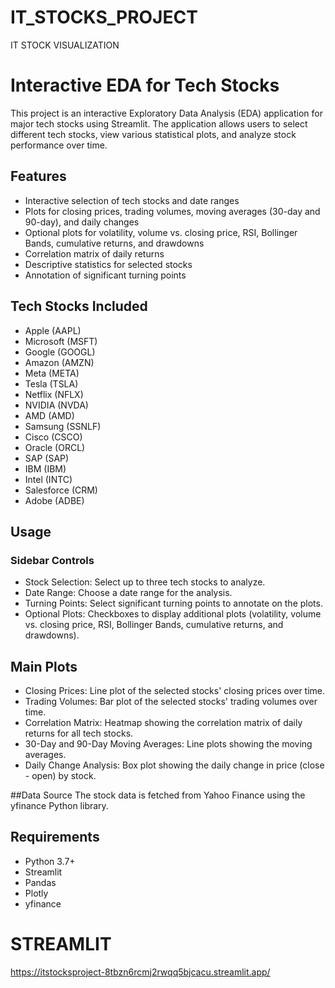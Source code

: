 # IT_STOCKS_PROJECT
IT STOCK VISUALIZATION
# Interactive EDA for Tech Stocks

This project is an interactive Exploratory Data Analysis (EDA) application for major tech stocks using Streamlit. The application allows users to select different tech stocks, view various statistical plots, and analyze stock performance over time.

## Features

- Interactive selection of tech stocks and date ranges
- Plots for closing prices, trading volumes, moving averages (30-day and 90-day), and daily changes
- Optional plots for volatility, volume vs. closing price, RSI, Bollinger Bands, cumulative returns, and drawdowns
- Correlation matrix of daily returns
- Descriptive statistics for selected stocks
- Annotation of significant turning points

## Tech Stocks Included

- Apple (AAPL)
- Microsoft (MSFT)
- Google (GOOGL)
- Amazon (AMZN)
- Meta (META)
- Tesla (TSLA)
- Netflix (NFLX)
- NVIDIA (NVDA)
- AMD (AMD)
- Samsung (SSNLF)
- Cisco (CSCO)
- Oracle (ORCL)
- SAP (SAP)
- IBM (IBM)
- Intel (INTC)
- Salesforce (CRM)
- Adobe (ADBE)

## Usage
### Sidebar Controls
- Stock Selection: Select up to three tech stocks to analyze.
- Date Range: Choose a date range for the analysis.
- Turning Points: Select significant turning points to annotate on the plots.
- Optional Plots: Checkboxes to display additional plots (volatility, volume vs. closing price, RSI, Bollinger Bands, cumulative returns, and drawdowns).

## Main Plots
- Closing Prices: Line plot of the selected stocks' closing prices over time.
- Trading Volumes: Bar plot of the selected stocks' trading volumes over time.
- Correlation Matrix: Heatmap showing the correlation matrix of daily returns for all tech stocks.
- 30-Day and 90-Day Moving Averages: Line plots showing the moving averages.
- Daily Change Analysis: Box plot showing the daily change in price (close - open) by stock.

##Data Source
The stock data is fetched from Yahoo Finance using the yfinance Python library.

## Requirements
- Python 3.7+
- Streamlit
- Pandas
- Plotly
- yfinance

# STREAMLIT

https://itstocksproject-8tbzn6rcmj2rwqq5bjcacu.streamlit.app/
